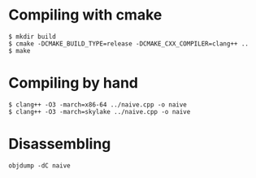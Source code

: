 
# Compiling with cmake

```
$ mkdir build
$ cmake -DCMAKE_BUILD_TYPE=release -DCMAKE_CXX_COMPILER=clang++ ..
$ make
```

# Compiling by hand
```
$ clang++ -O3 -march=x86-64 ../naive.cpp -o naive
$ clang++ -O3 -march=skylake ../naive.cpp -o naive
```

# Disassembling
```
objdump -dC naive
```
